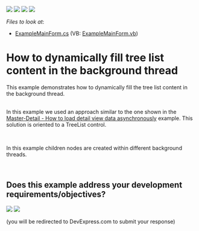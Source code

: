 <!-- default badges list -->
![](https://img.shields.io/endpoint?url=https://codecentral.devexpress.com/api/v1/VersionRange/128637562/10.1.4%2B)
[![](https://img.shields.io/badge/Open_in_DevExpress_Support_Center-FF7200?style=flat-square&logo=DevExpress&logoColor=white)](https://supportcenter.devexpress.com/ticket/details/E3750)
[![](https://img.shields.io/badge/📖_How_to_use_DevExpress_Examples-e9f6fc?style=flat-square)](https://docs.devexpress.com/GeneralInformation/403183)
[![](https://img.shields.io/badge/💬_Leave_Feedback-feecdd?style=flat-square)](#does-this-example-address-your-development-requirementsobjectives)
<!-- default badges end -->
<!-- default file list -->
*Files to look at*:

* [ExampleMainForm.cs](./CS/ExampleMainForm.cs) (VB: [ExampleMainForm.vb](./VB/ExampleMainForm.vb))
<!-- default file list end -->
# How to dynamically fill tree list content in the background thread


<p>This example demonstrates how to dynamically fill the tree list content in the background thread.</p><p><br />
In this example we used an approach similar to the one shown in the <a href="https://www.devexpress.com/Support/Center/p/E2745">Master-Detail - How to load detail view data asynchronously</a> example. This solution is oriented to a TreeList control.</p><br />
<p>In this example children nodes are created within different background threads.</p>

<br/>


<!-- feedback -->
## Does this example address your development requirements/objectives?

[<img src="https://www.devexpress.com/support/examples/i/yes-button.svg"/>](https://www.devexpress.com/support/examples/survey.xml?utm_source=github&utm_campaign=winforms-treelist-virtual-mode&~~~was_helpful=yes) [<img src="https://www.devexpress.com/support/examples/i/no-button.svg"/>](https://www.devexpress.com/support/examples/survey.xml?utm_source=github&utm_campaign=winforms-treelist-virtual-mode&~~~was_helpful=no)

(you will be redirected to DevExpress.com to submit your response)
<!-- feedback end -->
